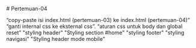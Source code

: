 # Pertemuan-04

“copy-paste isi index.html (pertemuan-03) ke index.html (pertemuan-04)”
“ganti internal css ke eksternal css”.
“aturan css untuk body dan global reset”
"styling header"
"Styling section #home"
"styling footer"
"styling navigasi"
"Styling header mode mobile"
